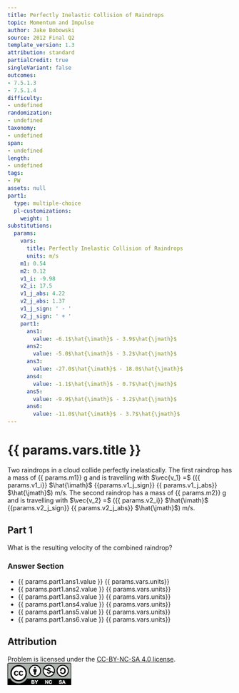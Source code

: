 ```yaml
---
title: Perfectly Inelastic Collision of Raindrops
topic: Momentum and Impulse
author: Jake Bobowski
source: 2012 Final Q2
template_version: 1.3
attribution: standard
partialCredit: true
singleVariant: false
outcomes:
- 7.5.1.3
- 7.5.1.4
difficulty:
- undefined
randomization:
- undefined
taxonomy:
- undefined
span:
- undefined
length:
- undefined
tags:
- PW
assets: null
part1:
  type: multiple-choice
  pl-customizations:
    weight: 1
substitutions:
  params:
    vars:
      title: Perfectly Inelastic Collision of Raindrops
      units: m/s
    m1: 0.54
    m2: 0.12
    v1_i: -9.98
    v2_i: 17.5
    v1_j_abs: 4.22
    v2_j_abs: 1.37
    v1_j_sign: ' - '
    v2_j_sign: ' + '
    part1:
      ans1:
        value: -6.1$\hat{\imath}$ - 3.9$\hat{\jmath}$
      ans2:
        value: -5.0$\hat{\imath}$ - 3.2$\hat{\jmath}$
      ans3:
        value: -27.0$\hat{\imath}$ - 18.0$\hat{\jmath}$
      ans4:
        value: -1.1$\hat{\imath}$ - 0.7$\hat{\jmath}$
      ans5:
        value: -9.9$\hat{\imath}$ - 3.2$\hat{\jmath}$
      ans6:
        value: -11.0$\hat{\imath}$ - 3.7$\hat{\jmath}$
---
```

# {{ params.vars.title }}
Two raindrops in a cloud collide perfectly inelastically. The first raindrop has a mass of {{ params.m1}} g and is travelling with $\vec{v_1} =$ ({{ params.v1_i}} $\hat{\imath}$ {{params.v1_j_sign}} {{ params.v1_j_abs}} $\hat{\jmath}$) m/s.
The second raindrop has a mass of {{ params.m2}} g and is travelling with $\vec{v_2} =$ ({{ params.v2_i}} $\hat{\imath}$ {{params.v2_j_sign}} {{ params.v2_j_abs}} $\hat{\jmath}$) m/s.

## Part 1

What is the resulting velocity of the combined raindrop?

### Answer Section

- {{ params.part1.ans1.value }} {{ params.vars.units}}
- {{ params.part1.ans2.value }} {{ params.vars.units}}
- {{ params.part1.ans3.value }} {{ params.vars.units}}
- {{ params.part1.ans4.value }} {{ params.vars.units}}
- {{ params.part1.ans5.value }} {{ params.vars.units}}
- {{ params.part1.ans6.value }} {{ params.vars.units}}

## Attribution

Problem is licensed under the [CC-BY-NC-SA 4.0 license](https://creativecommons.org/licenses/by-nc-sa/4.0/).<br> ![The Creative Commons 4.0 license requiring attribution-BY, non-commercial-NC, and share-alike-SA license.](https://raw.githubusercontent.com/firasm/bits/master/by-nc-sa.png)